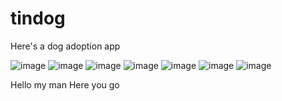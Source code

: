 # tindog

Here's a dog adoption app

![image](https://user-images.githubusercontent.com/59219441/204844605-7c3f5ed6-0295-49a9-8acd-a45e79cbfe79.png)
![image](https://user-images.githubusercontent.com/59219441/204843831-1bce50b6-cedb-46bc-9a98-a7da8e522947.png)
![image](https://user-images.githubusercontent.com/59219441/204843929-e4b807a1-f0d4-4162-aeaa-3db7df594780.png)
![image](https://user-images.githubusercontent.com/59219441/204844131-bd80d467-0229-402c-880a-16cbea3d020a.png)
![image](https://user-images.githubusercontent.com/59219441/204844226-c1a61956-9a89-4a54-9f93-c351a9989e0b.png)
![image](https://user-images.githubusercontent.com/59219441/204844311-5e636e52-cb70-47c0-835b-61e0d77f3c8b.png)
![image](https://user-images.githubusercontent.com/59219441/204844467-05c42ac3-31c0-43d8-acc3-c3511a080c79.png)

Hello my man
Here you go
